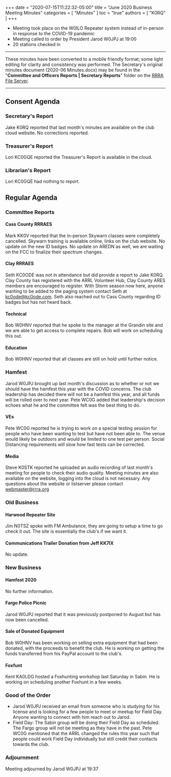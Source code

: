 +++
date = "2020-07-15T11:22:32-05:00"
title = "June 2020 Business Meeting Minutes"
categories = [ "Minutes" ]
toc = "true"
authors = [ "K0RQ" ]
+++
* Meeting took place on the W0ILO Repeater system instead of in-person in response to the COVID-19 pandemic
* Meeting called to order by President Jarod W0JPJ at 19:00
* 20 stations checked in

<!--more-->

---

These minutes have been converted to a mobile friendly format; some light
editing for clarity and consistency was performed. The Secretary's original
minutes document (2020-06 Minutes.docx) may be found in the
"**Committee and Officers Reports | Secretary Reports**" folder on the
[RRRA File Server](https://cloud.rrra.org/). 

---

## Consent Agenda 

### Secretary's Report

Jake K0RQ reported that last month's minutes are available on the club
cloud website. No corrections reported.

### Treasurer's Report

Lori KC0GQE reported the Treasurer's Report is available in the cloud.

### Librarian's Report

Lori KC0GQE had nothing to report.

## Regular Agenda

### Committee Reports 

#### Cass County RRRAES

Mark KK0V reported that the in-person Skywarn classes were completely
cancelled. Skywarn training is available online, links on the club
website. No update on the new ID badges. No update on AREDN as well, we
are waiting on the FCC to finalize their spectrum changes.

#### Clay RRRAES

Seth KC0ODE was not in attendance but did provide a report to Jake
K0RQ. Clay County has registered with the ARRL Volunteer Hub, Clay
County ARES members are encouraged to register. With Storm season now
here, anyone wanting to be added to the paging system contact Seth at
kc0ode@kc0ode.com. Seth also reached out to Cass County regarding ID
badges but has not heard back.

#### Technical

Bob W0HNV reported that he spoke to the manager at the Grandin site
and we are able to get access to complete repairs. Bob will work on
scheduling this out.

#### Education

Bob W0HNV reported that all classes are still on hold until further
notice.

### Hamfest

Jarod W0JPJ brought up last month's discussion as to whether or not
we should have the hamfest this year with the COVID concerns. The
club leadership has decided there will not be a hamfest this year,
and all funds will be rolled over to next year. Pete WC0G added that
leadership's decision echoes what he and the committee felt was the best
thing to do.

#### VEs

Pete WC0G reported he is trying to work on a special testing session
for people who have been wanting to test but have not been able to. The
venue would likely be outdoors and would be limited to one test per
person. Social Distancing requirements will slow how fast tests can be
corrected.

#### Media

Steve K0STK reported he uploaded an audio recording of last month's
meeting for people to check their audio quality. Meeting minutes
are also available on the website, logging into the cloud is not
necessary. Any questions about the website or listserver please contact
webmaster@rrra.org

### Old Business

#### Harwood Repeater Site

Jim N0TSZ spoke with FM Ambulance, they are going to setup a time to go
check it out. The site is essentially the club's if we want it.

#### Communications Trailer Donation from Jeff KK7IX

No update.

### New Business

#### Hamfest 2020

No further information.

#### Fargo Police Picnic

Jarod W0JPJ reported that it was previously postponed to August but has
now been cancelled.

#### Sale of Donated Equipment

Bob W0HNV has been working on selling extra equipment that had been
donated, with the proceeds to benefit the club. He is working on getting
the funds transferred from his PayPal account to the club's.

#### Foxfunt

Kent KA0LDG hosted a Foxhunting workshop last Saturday in Sabin. He is
working on scheduling another Foxhunt in a few weeks.

### Good of the Order

* Jarod W0JPJ received an email from someone who is studying for his
license and is looking for a few people to meet or meetup for Field Day.
Anyone wanting to connect with him reach out to Jarod.
* Field Day: The Sabin group will be doing their Field Day as scheduled.
The Fargo group will not be meeting as they have in the past. Pete
WC0G mentioned that the ARRL changed the rules this year such that
people could work Field Day individually but still credit their contacts
towards the club.

### Adjournment

Meeting adjourned by Jarod W0JPJ at 19:37
